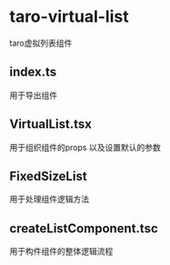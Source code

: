 # taro-virtual-list
taro虚拟列表组件
## index.ts
用于导出组件
## VirtualList.tsx
用于组织组件的props 以及设置默认的参数
## FixedSizeList
用于处理组件逻辑方法

## createListComponent.tsc
用于构件组件的整体逻辑流程